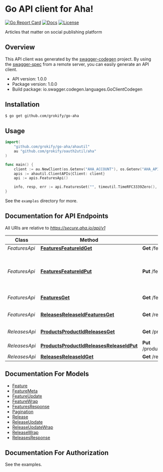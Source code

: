 # Go API client for Aha!

[![Go Report Card][goreport-svg]][goreport-link]
[![Docs][docs-godoc-svg]][docs-godoc-link]
[![License][license-svg]][license-link]

Articles that matter on social publishing platform

## Overview

This API client was generated by the [swagger-codegen](https://github.com/swagger-api/swagger-codegen) project.  By using the [swagger-spec](https://github.com/swagger-api/swagger-spec) from a remote server, you can easily generate an API client.

- API version: 1.0.0
- Package version: 1.0.0
- Build package: io.swagger.codegen.languages.GoClientCodegen

## Installation

```bash
$ go get github.com/grokify/go-aha
```

## Usage

```go
import(
	"github.com/grokify/go-aha/ahautil"
	au "github.com/grokify/oauth2util/aha"
)

func main() {
	client := au.NewClient(os.Getenv("AHA_ACCOUNT"), os.Getenv("AHA_API_KEY"))
	apis := ahautil.ClientAPIs{Client: client}
	api := apis.FeaturesApi()

	info, resp, err := api.FeaturesGet("", timeutil.TimeRFC3339Zero(), "", "", 1, 500)
}
```

See the `examples` directory for more.

## Documentation for API Endpoints

All URIs are relative to *https://secure.aha.io/api/v1*

Class | Method | HTTP request | Description
------------ | ------------- | ------------- | -------------
*FeaturesApi* | [**FeaturesFeatureIdGet**](docs/FeaturesApi.md#featuresfeatureidget) | **Get** /features/{feature_id} | 
*FeaturesApi* | [**FeaturesFeatureIdPut**](docs/FeaturesApi.md#featuresfeatureidput) | **Put** /features/{feature_id} | Update a feature&#39;s custom fields with tag-like value
*FeaturesApi* | [**FeaturesGet**](docs/FeaturesApi.md#featuresget) | **Get** /features | Get all features
*FeaturesApi* | [**ReleasesReleaseIdFeaturesGet**](docs/FeaturesApi.md#releasesreleaseidfeaturesget) | **Get** /releases/{release_id}/features | Get all features for a release
*ReleasesApi* | [**ProductsProductIdReleasesGet**](docs/ReleasesApi.md#productsproductidreleasesget) | **Get** /products/{product_id}/releases | Releases API
*ReleasesApi* | [**ProductsProductIdReleasesReleaseIdPut**](docs/ReleasesApi.md#productsproductidreleasesreleaseidput) | **Put** /products/{product_id}/releases/{release_id} | Update a release
*ReleasesApi* | [**ReleasesReleaseIdGet**](docs/ReleasesApi.md#releasesreleaseidget) | **Get** /releases/{release_id} | 


## Documentation For Models

 - [Feature](docs/Feature.md)
 - [FeatureMeta](docs/FeatureMeta.md)
 - [FeatureUpdate](docs/FeatureUpdate.md)
 - [FeatureWrap](docs/FeatureWrap.md)
 - [FeaturesResponse](docs/FeaturesResponse.md)
 - [Pagination](docs/Pagination.md)
 - [Release](docs/Release.md)
 - [ReleaseUpdate](docs/ReleaseUpdate.md)
 - [ReleaseUpdateWrap](docs/ReleaseUpdateWrap.md)
 - [ReleaseWrap](docs/ReleaseWrap.md)
 - [ReleasesResponse](docs/ReleasesResponse.md)

## Documentation For Authorization

See the examples.

 [goreport-svg]: https://goreportcard.com/badge/github.com/grokify/go-aha
 [goreport-link]: https://goreportcard.com/report/github.com/grokify/go-aha
 [docs-godoc-svg]: https://img.shields.io/badge/docs-godoc-blue.svg
 [docs-godoc-link]: https://godoc.org/github.com/grokify/go-aha
 [license-svg]: https://img.shields.io/badge/license-MIT-blue.svg
 [license-link]: https://github.com/grokify/go-aha/blob/master/LICENSE


